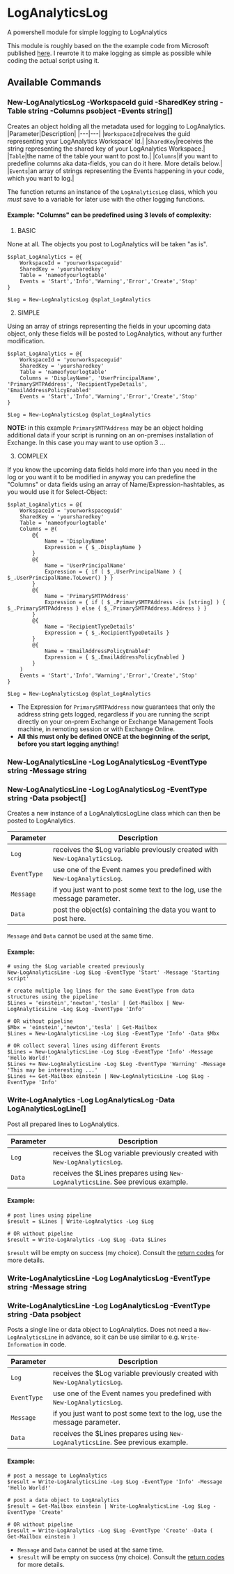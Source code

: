 # LogAnalyticsLog
A powershell module for simple logging to LogAnalytics

This module is roughly based on the the example code from Microsoft published [here](https://learn.microsoft.com/en-us/azure/azure-monitor/logs/data-collector-api?tabs=powershell#sample-requests). I rewrote it to make logging as simple as possible while coding the actual script using it.

## Available Commands

### New-LogAnalyticsLog -WorkspaceId guid -SharedKey string -Table string -Columns psobject -Events string[]

Creates an object holding all the metadata used for logging to LogAnalytics.
|Parameter|Description|
|---|---|
|`WorkspaceId`|receives the guid representing your LogAnalytics Workspace' Id.|
|`SharedKey`|receives the string representing the shared key of your LogAnalytics Workspace.|
|`Table`|the name of the table your want to post to.|
|`Columns`|if you want to predefine columns aka data-fields, you can do it here. More details below.|
|`Events`|an array of strings representing the Events happening in your code, which you want to log.|

The function returns an instance of the `LogAnalyticsLog` class, which you _must_ save to a variable for later use with the other logging functions.

#### Example: "Columns" can be predefined using 3 levels of complexity:

1. BASIC

None at all. The objects you post to LogAnalytics will be taken "as is".

    $splat_LogAnalytics = @{
        WorkspaceId = 'yourworkspaceguid'
        SharedKey = 'yoursharedkey'
        Table = 'nameofyourlogtable'
        Events = 'Start','Info','Warning','Error','Create','Stop'
    }

    $Log = New-LogAnalyticsLog @splat_LogAnalytics 

2. SIMPLE

Using an array of strings representing the fields in your upcoming data object, only these fields will be posted to LogAnalytics, without any further modification.
 
    $splat_LogAnalytics = @{
        WorkspaceId = 'yourworkspaceguid'
        SharedKey = 'yoursharedkey'
        Table = 'nameofyourlogtable'
        Columns = 'DisplayName', 'UserPrincipalName', 'PrimarySMTPAddress', 'RecipientTypeDetails', 'EmailAddressPolicyEnabled'
        Events = 'Start','Info','Warning','Error','Create','Stop'
    }

    $Log = New-LogAnalyticsLog @splat_LogAnalytics 

**NOTE:** in this example `PrimarySMTPAddress` may be an object holding additional data if your script is running on an on-premises installation of Exchange. In this case you may want to use option 3 ...

3. COMPLEX

If you know the upcoming data fields hold more info than you need in the log or you want it to be modified in anyway you can predefine the "Columns" or data fields using an array of Name/Expression-hashtables, as you would use it for Select-Object:

    $splat_LogAnalytics = @{
        WorkspaceId = 'yourworkspaceguid'
        SharedKey = 'yoursharedkey'
        Table = 'nameofyourlogtable'
        Columns = @(
            @{
                Name = 'DisplayName'
                Expression = { $_.DisplayName }
            }
            @{
                Name = 'UserPrincipalName'
                Expression = { if ( $_.UserPrincipalName ) { $_.UserPrincipalName.ToLower() } }
            }
            @{
                Name = 'PrimarySMTPAddress'
                Expression = { if ( $_.PrimarySMTPAddress -is [string] ) { $_.PrimarySMTPAddress } else { $_.PrimarySMTPAddress.Address } }
            }
            @{
                Name = 'RecipientTypeDetails'
                Expression = { $_.RecipientTypeDetails }
            }
            @{
                Name = 'EmailAddressPolicyEnabled'
                Expression = { $_.EmailAddressPolicyEnabled }
            }
        )
        Events = 'Start','Info','Warning','Error','Create','Stop'
    }

    $Log = New-LogAnalyticsLog @splat_LogAnalytics

* The Expression for `PrimarySMTPAddress` now guarantees that only the address string gets logged, regardless if you are running the script directly on your on-prem Exchange or Exchange Management Tools machine, in remoting session or with Exchange Online.
* **All this must only be defined ONCE at the beginning of the script, before you start logging anything!**

### New-LogAnalyticsLine -Log LogAnalyticsLog -EventType string -Message string
### New-LogAnalyticsLine -Log LogAnalyticsLog -EventType string -Data psobject[]

Creates a new instance of a LogAnalyticsLogLine class which can then be posted to LogAnalytics.

|Parameter|Description|
|---|---|
|`Log`|receives the $Log variable previously created with `New-LogAnalyticsLog`.|
|`EventType`|use one of the Event names you predefined with `New-LogAnalyticsLog`.|
|`Message`|if you just want to post some text to the log, use the message parameter.|
|`Data`|post the object(s) containing the data you want to post here.|

`Message` and `Data` cannot be used at the same time.

#### Example:

    # using the $Log variable created previously
    New-LogAnalyticsLine -Log $Log -EventType 'Start' -Message 'Starting script'

    # create multiple log lines for the same EventType from data structures using the pipeline
    $Lines = 'einstein','newton','tesla' | Get-Mailbox | New-LogAnalyticsLine -Log $Log -EventType 'Info'

    # OR without pipeline
    $Mbx = 'einstein','newton','tesla' | Get-Mailbox
    $Lines = New-LogAnalyticsLine -Log $Log -EventType 'Info' -Data $Mbx

    # OR collect several lines using different Events
    $Lines = New-LogAnalyticsLine -Log $Log -EventType 'Info' -Message 'Hello World!'
    $Lines += New-LogAnalyticsLine -Log $Log -EventType 'Warning' -Message 'This may be interesting ...'
    $Lines += Get-Mailbox einstein | New-LogAnalyticsLine -Log $Log -EventType 'Info'


### Write-LogAnalytics -Log LogAnalyticsLog -Data LogAnalyticsLogLine[]

Post all prepared lines to LogAnalytics.

|Parameter|Description|
|---|---|
|`Log`|receives the $Log variable previously created with `New-LogAnalyticsLog`.|
|`Data`|receives the $Lines prepares using `New-LogAnalyticsLine`. See previous example.|

#### Example:

    # post lines using pipeline
    $result = $Lines | Write-LogAnalytics -Log $Log

    # OR without pipeline
    $result = Write-LogAnalytics -Log $Log -Data $Lines

`$result` will be empty on success (my choice). Consult the [return codes](https://learn.microsoft.com/en-us/azure/azure-monitor/logs/data-collector-api?tabs=powershell#return-codes) for more details.


### Write-LogAnalyticsLine -Log LogAnalyticsLog -EventType string -Message string
### Write-LogAnalyticsLine -Log LogAnalyticsLog -EventType string -Data psobject

Posts a single line or data object to LogAnalytics. Does not need a `New-LogAnalyticsLine` in advance, so it can be use similar to e.g. `Write-Information` in code.

|Parameter|Description|
|---|---|
|`Log`|receives the $Log variable previously created with `New-LogAnalyticsLog`.|
|`EventType`|use one of the Event names you predefined with `New-LogAnalyticsLog`.|
|`Message`|if you just want to post some text to the log, use the message parameter.|
|`Data`|receives the $Lines prepares using `New-LogAnalyticsLine`. See previous example.|

#### Example:

    # post a message to LogAnalytics
    $result = Write-LogAnalyticsLine -Log $Log -EventType 'Info' -Message 'Hello World!'

    # post a data object to LogAnalytics
    $result = Get-Mailbox einstein | Write-LogAnalyticsLine -Log $Log -EventType 'Create'

    # OR without pipeline
    $result = Write-LogAnalytics -Log $Log -EventType 'Create' -Data ( Get-Mailbox einstein )

* `Message` and `Data` cannot be used at the same time.
* `$result` will be empty on success (my choice). Consult the [return codes](https://learn.microsoft.com/en-us/azure/azure-monitor/logs/data-collector-api?tabs=powershell#return-codes) for more details.